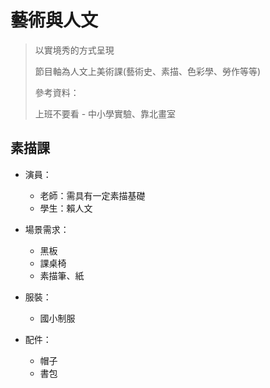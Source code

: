 # 藝術與人文

> 以實境秀的方式呈現
>
> 節目軸為人文上美術課(藝術史、素描、色彩學、勞作等等)
>
> 參考資料：
>
> 上班不要看 - 中小學實驗、靠北畫室

## 素描課

- 演員：
  - 老師：需具有一定素描基礎
  - 學生：賴人文
- 場景需求：

  - 黑板
  - 課桌椅
  - 素描筆、紙

- 服裝：

  - 國小制服

- 配件：
  - 帽子
  - 書包
